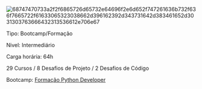 ![68747470733a2f2f6865726d65732e64696f2e6d652f747261636b732f636f7665722f61633065323038662d396162392d343731642d383461652d3031303763666432313536612e706e67](https://github.com/IgorCostaPro/formacao-python-developer/assets/97451729/f3460ef3-0814-433e-9540-fa03a1fbca73)




Tipo: Bootcamp/Formação

Nivel: Intermediário

Carga horária: 64h

29 Cursos / 8 Desafios de Projeto / 2 Desafios de Código

Bootcamp: [Formação Python Developer](https://web.dio.me/track/formacao-python-developer)
